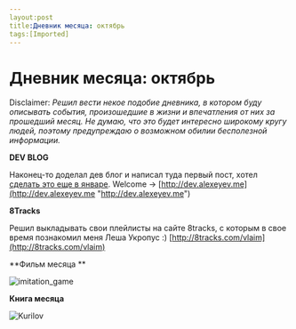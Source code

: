 ```yaml
---
layout:post
title:Дневник месяца: октябрь
tags:[Imported]
---
```

# Дневник месяца: октябрь

Disclaimer:
_Решил вести некое подобие дневника, в котором буду описывать события, произошедшие в жизни и впечатления от них за прошедший месяц. Не думаю, что это будет интересно широкому кругу людей, поэтому предупреждаю о возможном обилии бесполезной информации._

**DEV BLOG**

Наконец-то доделал дев блог и написал туда первый пост, хотел [сделать это еще в январе](https://blog.alexeyev.me/2015/02/diary-jan/ "Дневник месяца: январь"). Welcome -> [http://dev.alexeyev.me](http://dev.alexeyev.me "http://dev.alexeyev.me")

**8Tracks**

Решил выкладывать свои плейлисты на сайте 8tracks, c которым в свое время познакомил меня Леша Укропус :) [http://8tracks.com/vlaim](http://8tracks.com/vlaim)

**Фильм месяца **

![imitation_game](https://vlaim.s3.amazonaws.com/uploads/2015/11/imitation_game.jpg)

**Книга месяца**

![Kurilov](https://vlaim.s3.amazonaws.com/uploads/2015/11/Kurilov-760x1024.jpg)